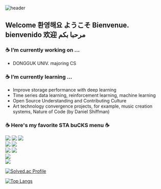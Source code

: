 
![header](https://capsule-render.vercel.app/api?type=blur&color=27ae60)

## Welcome 환영해요 ようこそ Bienvenue. bienvenido 欢迎 مرحبا بكم

### ☕️ I’m currently working on ...
- DONGGUK UNIV. majoring CS

### ☕️ I’m currently learning ...
- Improve storage performance with deep learning
- Time series data learning, reinforcement learning, machine learning
- Open Source Understanding and Contributing Culture
- Art technology convergence projects, for example, music creation systems, Nature of Code (by Daniel Shiffman)
 
###  ☕️ Here's my favorite STA buCKS menu ☕️ 
<p float="left">
<img src="https://img.shields.io/badge/javascript-F7DF1E?style=for-the-badge&logo=javascript&logoColor=black">
<img src="https://img.shields.io/badge/huggingface-FFD21E?style=for-the-badge&logo=huggingface&logoColor=black">
<img src="https://img.shields.io/badge/buymeacoffee-FFDD00?style=for-the-badge&logo=buymeacoffee&logoColor=black">
<br>
<img src="https://img.shields.io/badge/pytorch-EE4C2C?style=for-the-badge&logo=pytorch&logoColor=white">
<img src="https://img.shields.io/badge/Swift-F05138?style=for-the-badge&logo=Swift&logoColor=white"/>
<br>
<img src="https://img.shields.io/badge/c++-00599C?style=for-the-badge&logo=cplusplus&logoColor=white">
<img src="https://img.shields.io/badge/python-3776AB?style=for-the-badge&logo=python&logoColor=white">
<br>
<img src="https://img.shields.io/badge/nodedotjs-5FA04E?style=for-the-badge&logo=nodedotjs&logoColor=white">
<br>
<img src="https://img.shields.io/badge/coffeescript-2F2625?style=for-the-badge&logo=coffeescript&logoColor=white">
</p>

[![Solved.ac Profile](http://mazassumnida.wtf/api/v2/generate_badge?boj=whitehole36)](https://solved.ac/whitehole36/)

[![Top Langs](https://github-readme-stats.vercel.app/api/top-langs/?username=leewoojye&layout=compact&theme=dark)](https://github.com/anuraghazra/github-readme-stats)


<!--
**leewoojye/leewoojye** is a ✨ _special_ ✨ repository because its `README.md` (this file) appears on your GitHub profile.
[![leewoojye's GitHub stats](https://github-readme-stats.vercel.app/api?username=leewoojye&show_icons=true&theme=dark)](https://github.com/anuraghazra/github-readme-stats)
Here are some ideas to get you started:

- 🔭 I’m currently working on ...
- 🌱 I’m currently learning ...
- 👯 I’m looking to collaborate on ...
- 🤔 I’m looking for help with ...
- 💬 Ask me about ...
- 📫 How to reach me: ...
- 😄 Pronouns: ...
- ⚡ Fun fact: ...
-->
